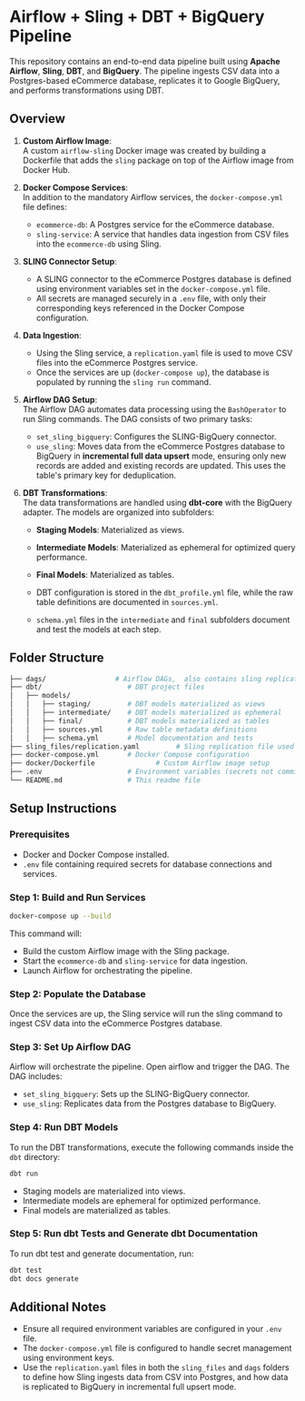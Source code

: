 # Airflow + Sling + DBT + BigQuery Pipeline

This repository contains an end-to-end data pipeline built using **Apache Airflow**, **Sling**, **DBT**, and **BigQuery**. The pipeline ingests CSV data into a Postgres-based eCommerce database, replicates it to Google BigQuery, and performs transformations using DBT. 

## Overview

1. **Custom Airflow Image**:  
   A custom `airflow-sling` Docker image was created by building a Dockerfile that adds the `sling` package on top of the Airflow image from Docker Hub.

2. **Docker Compose Services**:  
   In addition to the mandatory Airflow services, the `docker-compose.yml` file defines:
   - `ecommerce-db`: A Postgres service for the eCommerce database.
   - `sling-service`: A service that handles data ingestion from CSV files into the `ecommerce-db` using Sling.

3. **SLING Connector Setup**:  
   - A SLING connector to the eCommerce Postgres database is defined using environment variables set in the `docker-compose.yml` file.
   - All secrets are managed securely in a `.env` file, with only their corresponding keys referenced in the Docker Compose configuration.

4. **Data Ingestion**:  
   - Using the Sling service, a `replication.yaml` file is used to move CSV files into the eCommerce Postgres service.
   - Once the services are up (`docker-compose up`), the database is populated by running the `sling run` command.

5. **Airflow DAG Setup**:  
   The Airflow DAG automates data processing using the `BashOperator` to run Sling commands. The DAG consists of two primary tasks:
   - `set_sling_bigquery`: Configures the SLING-BigQuery connector.
   - `use_sling`: Moves data from the eCommerce Postgres database to BigQuery in **incremental full data upsert** mode, ensuring only new records are added and existing records are updated. This uses the table's primary key for deduplication.

6. **DBT Transformations**:  
   The data transformations are handled using **dbt-core** with the BigQuery adapter. The models are organized into subfolders:
   - **Staging Models**: Materialized as views.
   - **Intermediate Models**: Materialized as ephemeral for optimized query performance.
   - **Final Models**: Materialized as tables.

   - DBT configuration is stored in the `dbt_profile.yml` file, while the raw table definitions are documented in `sources.yml`.
   - `schema.yml` files in the `intermediate` and `final` subfolders document and test the models at each step.

## Folder Structure

```bash
├── dags/                 # Airflow DAGs,  also contains sling replication.yml file for postgres to bigquery
├── dbt/                     # DBT project files
│   ├── models/
│   │   ├── staging/         # DBT models materialized as views
│   │   ├── intermediate/    # DBT models materialized as ephemeral
│   │   ├── final/           # DBT models materialized as tables
│   │   ├── sources.yml      # Raw table metadata definitions
│   │   ├── schema.yml       # Model documentation and tests
├── sling_files/replication.yaml         # Sling replication file used at the start to load data from csv to postgresql
├── docker-compose.yml       # Docker Compose configuration
├── docker/Dockerfile               # Custom Airflow image setup
├── .env                     # Environment variables (secrets not committed)
└── README.md                # This readme file
```
## Setup Instructions

### Prerequisites
- Docker and Docker Compose installed.
- `.env` file containing required secrets for database connections and services.

### Step 1: Build and Run Services

```bash
docker-compose up --build
```
This command will:
- Build the custom Airflow image with the Sling package.
- Start the `ecommerce-db` and `sling-service` for data ingestion.
- Launch Airflow for orchestrating the pipeline.

### Step 2: Populate the Database

Once the services are up, the Sling service will run the sling command to ingest CSV data into the eCommerce Postgres database.
### Step 3: Set Up Airflow DAG

Airflow will orchestrate the pipeline. Open airflow and trigger the DAG. The DAG includes:
- `set_sling_bigquery`: Sets up the SLING-BigQuery connector.
- `use_sling`: Replicates data from the Postgres database to BigQuery.

### Step 4: Run DBT Models

To run the DBT transformations, execute the following commands inside the `dbt` directory:

```bash
dbt run
```
- Staging models are materialized into views.
- Intermediate models are ephemeral for optimized performance.
- Final models are materialized as tables.

### Step 5: Run dbt Tests and Generate dbt Documentation
To run dbt test and generate documentation, run:

```bash
dbt test
dbt docs generate
```
## Additional Notes

- Ensure all required environment variables are configured in your `.env` file.
- The `docker-compose.yml` file is configured to handle secret management using environment keys.
- Use the `replication.yaml` files in both the `sling_files` and `dags` folders to define how Sling ingests data from CSV into Postgres, and how data is replicated to BigQuery in incremental full upsert mode.


